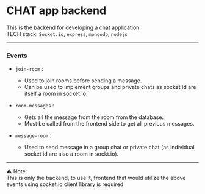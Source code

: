 # CHAT app backend

This is the backend for developing a chat application.<br>
TECH stack: `Socket.io`, `express`, `mongodb`, `nodejs`

<hr>

### Events

* `join-room` : 
  * Used to join rooms before sending a message.
  * Can be used to implement groups and private chats as socket Id are itself a room in socket.io.

* `room-messages` : 
  * Gets all the message from the room from the database.
  * Must be called from the frontend side to get all previous messages.

* `message-room` : 
  * Used to send message in a group chat or private chat (as individual socket id are also a room in sockt.io).

<hr>
 ⚠️  Note:<br>
 This is only the backend, to use it, frontend that would utilize the above events using socket.io client library is required.
